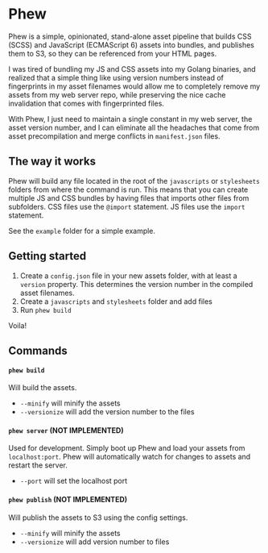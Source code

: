 # Phew

Phew is a simple, opinionated, stand-alone asset pipeline that builds CSS (SCSS) and JavaScript (ECMAScript 6) assets into bundles, and publishes them to S3, so they can be referenced from your HTML pages.

I was tired of bundling my JS and CSS assets into my Golang binaries, and realized that a simple thing like using version numbers instead of fingerprints in my asset filenames would allow me to completely remove my assets from my web server repo, while preserving the nice cache invalidation that comes with fingerprinted files. 

With Phew, I just need to maintain a single constant in my web server, the asset version number, and I can eliminate all the headaches that come from asset precompilation and merge conflicts in `manifest.json` files.

## The way it works

Phew will build any file located in the root of the `javascripts` or `stylesheets` folders from where the command is run. This means that you can create multiple JS and CSS bundles by having files that imports other files from subfolders. CSS files use the `@import` statement. JS files use the `import` statement. 

See the `example` folder for a simple example.

## Getting started

1. Create a `config.json` file in your new assets folder, with at least a `version` property. This determines the version number in the compiled asset filenames.
2. Create a `javascripts` and `stylesheets` folder and add files
3. Run `phew build`

Voila!

## Commands

#### `phew build`

Will build the assets.

- `--minify` will minify the assets
- `--versionize` will add the version number to the files

#### `phew server` (NOT IMPLEMENTED)

Used for development. Simply boot up Phew and load your assets from `localhost:port`. Phew will automatically watch for changes to assets and restart the server.

- `--port` will set the localhost port

#### `phew publish` (NOT IMPLEMENTED)

Will publish the assets to S3 using the config settings.

- `--minify` will minify the assets
- `--versionize` will add version number to files
